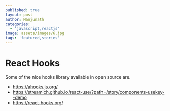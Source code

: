 ```yaml
---
published: true
layout: post
author: Manjunath
categories:
  - 'javascript,reactjs'
image: assets/images/6.jpg
tags: 'featured,stories'
---
```


# React Hooks
Some of the nice hooks library available in open source are.

- https://ahooks.js.org/
- https://streamich.github.io/react-use/?path=/story/components-usekey--demo
- https://react-hooks.org/
